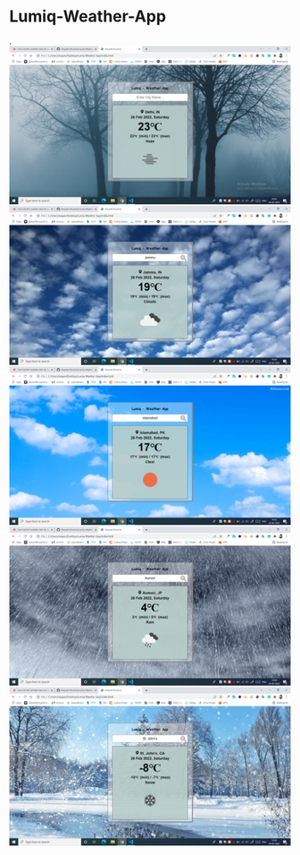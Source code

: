 # Lumiq-Weather-App
.
<br>
![App Screenshot](https://github.com/Mayank-Khurmai/Lumiq-Weather-App/blob/main/screenshots/weather-1.png)
<br>
![App Screenshot](https://github.com/Mayank-Khurmai/Lumiq-Weather-App/blob/main/screenshots/weather-2.png)
<br>
![App Screenshot](https://github.com/Mayank-Khurmai/Lumiq-Weather-App/blob/main/screenshots/weather-3.png)
<br>
![App Screenshot](https://github.com/Mayank-Khurmai/Lumiq-Weather-App/blob/main/screenshots/weather-4.png)
<br>
![App Screenshot](https://github.com/Mayank-Khurmai/Lumiq-Weather-App/blob/main/screenshots/weather-5.png)
<br>
